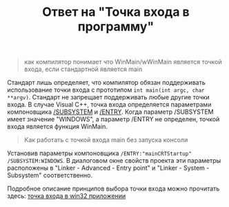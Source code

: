 ﻿---
title: "Ответ на \"Точка входа в программу\""
se.owner.user_id: 240512
se.owner.display_name: "MSDN.WhiteKnight"
se.owner.link: "https://ru.stackoverflow.com/users/240512/msdn-whiteknight"
se.answer_id: 930830
se.question_id: 885517
se.post_type: answer
se.score: 8
se.is_accepted: True
---
<blockquote>
  <p>как компилятор понимает что WinMain/wWinMain является точкой входа, если стандартной является main</p>
</blockquote>

<p>Стандарт лишь определяет, что компилятор обязан поддерживать использование точки входа с прототипом <code>int main(int argc, char **argv)</code>. Стандарт не запрещает поддерживать любые другие точки входа. В случае Visual C++, точка входа определяется параметрами компоновщика <a href="https://docs.microsoft.com/en-us/cpp/build/reference/subsystem-specify-subsystem?view=vs-2017" rel="nofollow noreferrer">/SUBSYSTEM</a> и <a href="https://docs.microsoft.com/en-us/cpp/build/reference/entry-entry-point-symbol?view=vs-2017" rel="nofollow noreferrer">/ENTRY</a>. Когда параметр /SUBSYSTEM имеет значение "WINDOWS", а параметр /ENTRY не определен, точкой входа является функция WinMain.</p>

<blockquote>
  <p>Как работать с точкой входа main без запуска консоли</p>
</blockquote>

<p>Установив параметры компоновщика <code>/ENTRY:"mainCRTStartup" /SUBSYSTEM:WINDOWS</code>. В диалоговом окне свойств проекта эти параметры расположены в "Linker - Advanced - Entry point" и "Linker - System - Subsystem" соответственно. </p>

<p>Подробное описание принципов выбора точки входа можно прочитать здесь:  <a href="https://ru.stackoverflow.com/questions/867472/%D1%82%D0%BE%D1%87%D0%BA%D0%B0-%D0%B2%D1%85%D0%BE%D0%B4%D0%B0-%D0%B2-win32-%D0%BF%D1%80%D0%B8%D0%BB%D0%BE%D0%B6%D0%B5%D0%BD%D0%B8%D0%B8">точка входа в win32 приложении</a></p>

